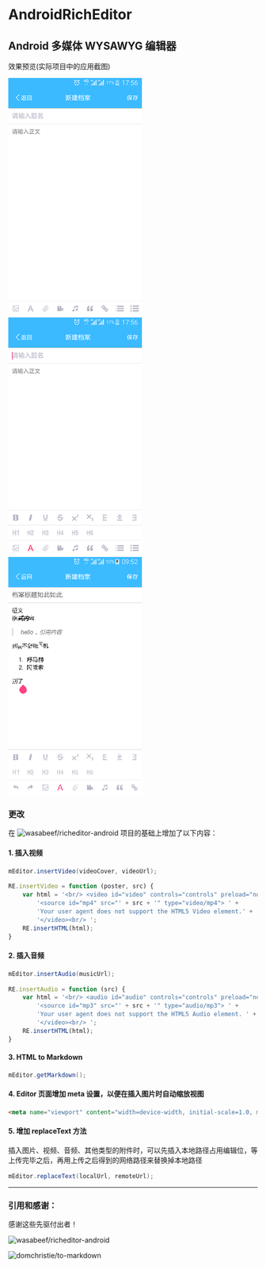 # AndroidRichEditor

## Android 多媒体 WYSAWYG 编辑器

效果预览(实际项目中的应用截图)

![](https://github.com/HsiangLeekwok/AndroidRichEditor/blob/master/art/Screenshot_2017-10-14-17-56-30.png)
![](https://github.com/HsiangLeekwok/AndroidRichEditor/blob/master/art/Screenshot_2017-10-14-17-56-41.png)
![](https://github.com/HsiangLeekwok/AndroidRichEditor/blob/master/art/QQ20171014204853.png)

### 更改

在 ![wasabeef/richeditor-android](https://github.com/wasabeef/richeditor-android) 项目的基础上增加了以下内容：

#### 1. 插入视频

```Java
mEditor.insertVideo(videoCover, videoUrl);
```
```JavaScript
RE.insertVideo = function (poster, src) {
    var html = '<br/> <video id="video" controls="controls" preload="none" poster="' + poster + '"> ' +
        '<source id="mp4" src="' + src + '" type="video/mp4"> ' +
        'Your user agent does not support the HTML5 Video element.' +
        '</video><br/> ';
    RE.insertHTML(html);
}
```

#### 2. 插入音频

```Java
mEditor.insertAudio(musicUrl);
```
```JavaScript
RE.insertAudio = function (src) {
    var html = '<br/> <audio id="audio" controls="controls" preload="none"> ' +
        '<source id="mp3" src="' + src + '" type="audio/mp3"> ' +
        'Your user agent does not support the HTML5 Audio element. ' +
        '</video><br/> ';
    RE.insertHTML(html);
}
```

#### 3. HTML to Markdown
```Java
mEditor.getMarkdown();
```

#### 4. Editor 页面增加 meta 设置，以便在插入图片时自动缩放视图
```HTML
<meta name="viewport" content="width=device-width, initial-scale=1.0, maximum-scale=1.0, user-scalable=0" />
```

#### 5. 增加 replaceText 方法

插入图片、视频、音频、其他类型的附件时，可以先插入本地路径占用编辑位，等上传完毕之后，再用上传之后得到的网络路径来替换掉本地路径
```Java
mEditor.replaceText(localUrl, remoteUrl);
```

-------
### 引用和感谢：

感谢这些先驱付出者！

![wasabeef/richeditor-android](https://github.com/wasabeef/richeditor-android)

![domchristie/to-markdown](https://github.com/domchristie/to-markdown)
